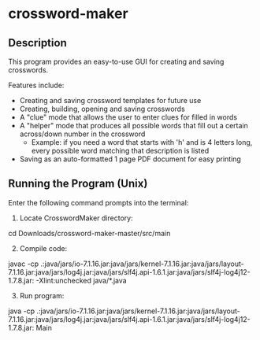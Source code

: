 # crossword-maker

## Description

This program provides an easy-to-use GUI for creating and saving crosswords. 

Features include:
* Creating and saving crossword templates for future use
* Creating, building, opening and saving crosswords
* A "clue" mode that allows the user to enter clues for filled in words
* A "helper" mode that produces all possible words that fill out a certain across/down number in the crossword
  * Example: if you need a word that starts with 'h' and is 4 letters long, every possible word matching that description is listed
* Saving as an auto-formatted 1 page PDF document for easy printing

## Running the Program (Unix)
Enter the following command prompts into the terminal:

1. Locate CrosswordMaker directory: 
   
cd Downloads/crossword-maker-master/src/main
   
2. Compile code: 

javac -cp .:java/jars/io-7.1.16.jar:java/jars/kernel-7.1.16.jar:java/jars/layout-7.1.16.jar:java/jars/log4j.jar:java/jars/slf4j.api-1.6.1.jar:java/jars/slf4j-log4j12-1.7.8.jar: -Xlint:unchecked java/*.java
   
3. Run program: 

java -cp .:java/jars/io-7.1.16.jar:java/jars/kernel-7.1.16.jar:java/jars/layout-7.1.16.jar:java/jars/log4j.jar:java/jars/slf4j.api-1.6.1.jar:java/jars/slf4j-log4j12-1.7.8.jar: Main

